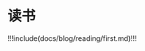 # 读书

<!-- prettier-ignore-start -->
!!!include(docs/blog/reading/first.md)!!!
<!-- prettier-ignore-end -->
